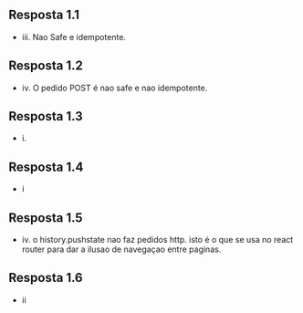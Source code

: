 
## Resposta 1.1
- iii. Nao Safe e idempotente.

## Resposta 1.2
- iv. O pedido POST é nao safe e nao idempotente.

## Resposta 1.3
- i. 

## Resposta 1.4
- i

## Resposta 1.5

- iv. o history.pushstate nao faz pedidos http. isto é o que se usa no react router para dar a ilusao de navegaçao entre paginas.

## Resposta 1.6
- ii

